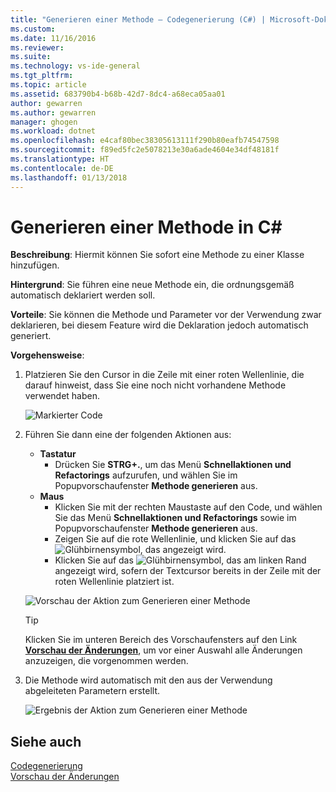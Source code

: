 ```yaml
---
title: "Generieren einer Methode – Codegenerierung (C#) | Microsoft-Dokumentation"
ms.custom: 
ms.date: 11/16/2016
ms.reviewer: 
ms.suite: 
ms.technology: vs-ide-general
ms.tgt_pltfrm: 
ms.topic: article
ms.assetid: 683790b4-b68b-42d7-8dc4-a68eca05aa01
author: gewarren
ms.author: gewarren
manager: ghogen
ms.workload: dotnet
ms.openlocfilehash: e4caf80bec38305613111f290b80eafb74547598
ms.sourcegitcommit: f89ed5fc2e5078213e30a6ade4604e34df48181f
ms.translationtype: HT
ms.contentlocale: de-DE
ms.lasthandoff: 01/13/2018
---
```

# <a name="generate-a-method-in-c"></a>Generieren einer Methode in C# #
**Beschreibung**: Hiermit können Sie sofort eine Methode zu einer Klasse hinzufügen. 

**Hintergrund**: Sie führen eine neue Methode ein, die ordnungsgemäß automatisch deklariert werden soll.  

**Vorteile**: Sie können die Methode und Parameter vor der Verwendung zwar deklarieren, bei diesem Feature wird die Deklaration jedoch automatisch generiert. 

**Vorgehensweise**:

1. Platzieren Sie den Cursor in die Zeile mit einer roten Wellenlinie, die darauf hinweist, dass Sie eine noch nicht vorhandene Methode verwendet haben.

   ![Markierter Code](media/method-highlight-cs.png)

1. Führen Sie dann eine der folgenden Aktionen aus:
   * **Tastatur**
     * Drücken Sie **STRG+.**, um das Menü **Schnellaktionen und Refactorings** aufzurufen, und wählen Sie im Popupvorschaufenster **Methode generieren** aus.
   * **Maus**
     * Klicken Sie mit der rechten Maustaste auf den Code, und wählen Sie das Menü **Schnellaktionen und Refactorings** sowie im Popupvorschaufenster **Methode generieren** aus.
     * Zeigen Sie auf die rote Wellenlinie, und klicken Sie auf das ![Glühbirnensymbol,](media/bulb-cs.png) das angezeigt wird.
     * Klicken Sie auf das ![Glühbirnensymbol,](media/bulb-cs.png) das am linken Rand angezeigt wird, sofern der Textcursor bereits in der Zeile mit der roten Wellenlinie platziert ist.

   ![Vorschau der Aktion zum Generieren einer Methode](media/method-preview-cs.png)

   >[!TIP]
   >Klicken Sie im unteren Bereich des Vorschaufensters auf den Link [**Vorschau der Änderungen**](../../ide/preview-changes.md), um vor einer Auswahl alle Änderungen anzuzeigen, die vorgenommen werden.

1. Die Methode wird automatisch mit den aus der Verwendung abgeleiteten Parametern erstellt.

   ![Ergebnis der Aktion zum Generieren einer Methode](media/method-result-cs.png)

## <a name="see-also"></a>Siehe auch

[Codegenerierung](../code-generation-in-visual-studio.md)  
[Vorschau der Änderungen](../../ide/preview-changes.md)
